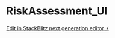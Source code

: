 # RiskAssessment_UI

[Edit in StackBlitz next generation editor ⚡️](https://stackblitz.com/~/github.com/svk-cu-nlp/RiskAssessment_UI)
